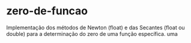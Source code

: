 # zero-de-funcao
Implementação dos métodos de Newton (float) e das Secantes (float ou double) para a determinação do zero de uma função específica. uma
